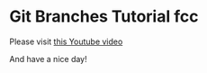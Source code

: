 # Git Branches Tutorial fcc

Please visit [this Youtube video](https://www.youtube.com/watch?v=e2IbNHi4uCI&t=520s)

And have a nice day!
